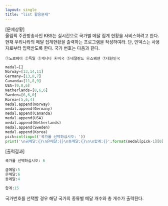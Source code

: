```yaml
---
layout: single
title: "list 활용문제"
---
```

[문제상황]  
올림픽 주관방송사인 KBS는 실시간으로 국가별 메달 집계 현황을 서비스하려고 한다. 현재
우리나라의 메달 집계현황을 출력하는 프로그램을 작성하여라. 단, 인덱스는 사용자로부터
입력받도록 한다. 국가 번호는 다음과 같다.
```
①노르웨이 ②독일 ③캐나다 ④미국 ⑤네덜란드 ⑥스웨덴 ⑦대한민국
```
```python
medal=[]
Norway=[13,14,11]
Germany=[13,8,7]
Cananda=[11,8,9]
USA=[9,8,6]
Netherlands=[8,6,6]
Sweden=[6,6,0]
Korea=[5,6,4]
medal.append(Norway)
medal.append(Germany)
medal.append(Cananda)
medal.append(USA)
medal.append(Netherlands)
medal.append(Sweden)
medal.append(Korea)
pick=int(input('국가를 선택하십시오: '))
print('\n금메달:{}\n은메달:{}\n동메달:{}\n\n합계:{}'.format(medal[pick-1][0],medal[pick-1][1],medal[pick-1][2],medal[pick-1][0]+medal[pick-1][1]+medal[pick-1][2]))
```
[출력결과]
```python
국가를 선택하십시오: 6

금메달:5
은메달:6
동메달:4

합계:15
```
국가번호를 선택할 경우 해당 국가의 종류별 메달 개수와 총 개수가 출력된다.
